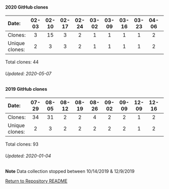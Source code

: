 #### 2020 GitHub clones
Date:		    |  02-03   |       02-10   |       02-17   |       02-24   |       03-02  |  03-09  |  03-16  |  03-23  |  04-06  |  04-13  |  04-20
|:---    |:---: |:---:  |:---:  |:---:  |:---:  |:---:  |:---:  |:---:  |:---:  |:---:  |:---:
Clones:		  |   3       |       15      |       3       |       2       |       1      |  1      |  1      |  1      |  2      |  2      |  1
Unique   clones:  |  2       |       3       |       3       |       2       |      1  |      1  |      1  |      1  |      2  |      1  |      1

Total clones: 44
###### Updated: 2020-05-07

#### 2019 GitHub clones
Date:		    |        07-29   |       08-05   |       08-12   |       08-19   |       08-26   |       09-02  |  09-09  |  12-09  |  12-16  |  12-23  |  12-30
|:---    |:---:   |:---:  |:---:  |:---:  |:---:  |:---:  |:---:  |:---:  |:---:  |:---:  |:---:
Clones:		  |        34      |       31      |       2       |       2       |       4       |       2      |  2      |  1      |  2      |  9      |  4
Unique   clones:  |       2       |       3       |       2       |       2       |       2       |      2  |      2  |      1  |      2  |      8  |      2

Total clones: 93
###### Updated: 2020-01-04

**Note**  Data collection stopped between 10/14/2019 & 12/9/2019

[Return to Repository README](https://github.com/BradleyA/Linux-admin/blob/master/README.md#Linux-admin)
